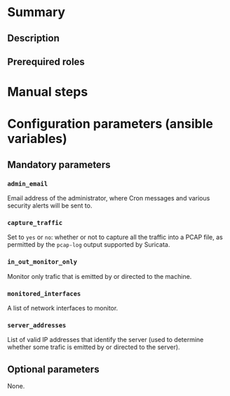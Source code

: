 # Summary

## Description

## Prerequired roles

# Manual steps

# Configuration parameters (ansible variables)

## Mandatory parameters

### `admin_email`

Email address of the administrator, where Cron messages and various security
alerts will be sent to.

### `capture_traffic`

Set to `yes` or `no`: whether or not to capture all the traffic into a PCAP
file, as permitted by the `pcap-log` output supported by Suricata.

### `in_out_monitor_only`

Monitor only trafic that is emitted by or directed to the machine.

### `monitored_interfaces`

A list of network interfaces to monitor.

### `server_addresses`

List of valid IP addresses that identify the server (used to determine whether
some trafic is emitted by or directed to the server).

## Optional parameters

None.
